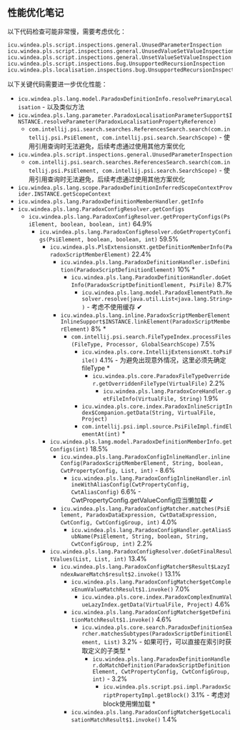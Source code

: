 ## 性能优化笔记

以下代码检查可能非常慢，需要考虑优化：

```
icu.windea.pls.script.inspections.general.UnusedParameterInspection
icu.windea.pls.script.inspections.general.UnusedValueSetValueInspection
icu.windea.pls.script.inspections.general.UnsetValueSetValueInspection
icu.windea.pls.script.inspections.bug.UnsupportedRecursionInspection
icu.windea.pls.localisation.inspections.bug.UnsupportedRecursionInspection
```

以下关键代码需要进一步优化性能：

* `icu.windea.pls.lang.model.ParadoxDefinitionInfo.resolvePrimaryLocalisation` - 以及类似方法
* `icu.windea.pls.lang.parameter.ParadoxLocalisationParameterSupport$INSTANCE.resolveParameter(ParadoxLocalisationPropertyReference)`
  * `com.intellij.psi.search.searches.ReferencesSearch.search(com.intellij.psi.PsiElement, com.intellij.psi.search.SearchScope)` - 使用引用查询时无法避免，后续考虑通过使用其他方案优化
* `icu.windea.pls.script.inspections.general.UnusedParameterInspection`
  * `com.intellij.psi.search.searches.ReferencesSearch.search(com.intellij.psi.PsiElement, com.intellij.psi.search.SearchScope)` - 使用引用查询时无法避免，后续考虑通过使用其他方案优化
* `icu.windea.pls.lang.scope.ParadoxDefinitionInferredScopeContextProvider.INSTANCE.getScopeContext`
* `icu.windea.pls.lang.ParadoxDefinitionMemberHandler.getInfo`
* `icu.windea.pls.lang.ParadoxConfigResolver.getConfigs`
  * `icu.windea.pls.lang.ParadoxConfigResolver.getPropertyConfigs(PsiElement, boolean, boolean, int)` 64.9%
    * `icu.windea.pls.lang.ParadoxConfigResolver.doGetPropertyConfigs(PsiElement, boolean, boolean, int)` 59.5%
      * `icu.windea.pls.PlsExtensionsKt.getDefinitionMemberInfo(ParadoxScriptMemberElement)` 22.4%
        * `icu.windea.pls.lang.ParadoxDefinitionHandler.isDefinition(ParadoxScriptDefinitionElement)` 10% *
          * `icu.windea.pls.lang.ParadoxDefinitionHandler.doGetInfo(ParadoxScriptDefinitionElement, PsiFile)` 8.7%
            * `icu.windea.pls.lang.model.ParadoxElementPath.Resolver.resolve(java.util.List<java.lang.String>)` - 考虑不使用缓存 ✔
        * `icu.windea.pls.lang.inline.ParadoxScriptMemberElementInlineSupport$INSTANCE.linkElement(ParadoxScriptMemberElement)` 8% *
          * `com.intellij.psi.search.FileTypeIndex.processFiles(FileType, Processor, GlobalSearchScope)` 7.5%
            * `icu.windea.pls.core.IntellijExtensionsKt.toPsiFile()` 4.1% - 为避免出现意外情况，这里必须先确定fileType *
              * `icu.windea.pls.core.ParadoxFileTypeOverrider.getOverriddenFileType(VirtualFile)` 2.2%
                * `icu.windea.pls.lang.ParadoxCoreHandler.getFileInfo(VirtualFile, String)` 1.9%
            * `icu.windea.pls.core.index.ParadoxInlineScriptIndex$Companion.getData(String, VirtualFile, Project)`
            * `com.intellij.psi.impl.source.PsiFileImpl.findElementAt(int)` *
      * `icu.windea.pls.lang.model.ParadoxDefinitionMemberInfo.getConfigs(int)` 18.5%
        * `icu.windea.pls.lang.ParadoxConfigInlineHandler.inlineConfig(ParadoxScriptMemberElement, String, boolean, CwtPropertyConfig, List, int)` - 8.6%
          * `icu.windea.pls.lang.ParadoxConfigInlineHandler.inlineWithAliasConfig(CwtPropertyConfig, CwtAliasConfig)` 6.6% - CwtPropertyConfig.getValueConfig应当懒加载 ✔
        * `icu.windea.pls.lang.ParadoxConfigMatcher.matches(PsiElement, ParadoxDataExpression, CwtDataExpression, CwtConfig, CwtConfigGroup, int)` 4.0%
          * `icu.windea.pls.lang.ParadoxConfigHandler.getAliasSubName(PsiElement, String, boolean, String, CwtConfigGroup, int)` 2.2%
      * `icu.windea.pls.lang.ParadoxConfigResolver.doGetFinalResultValues(List, List, int)` 13.4%
        * `icu.windea.pls.lang.ParadoxConfigMatcher$Result$LazyIndexAwareMatch$result$2.invoke()` 13.1%
          * `icu.windea.pls.lang.ParadoxConfigMatcher$getComplexEnumValueMatchResult$1.invoke()` 7.0%
            * `icu.windea.pls.core.index.ParadoxComplexEnumValueLazyIndex.getData(VirtualFile, Project)` 4.6%
          * `icu.windea.pls.lang.ParadoxConfigMatcher$getDefinitionMatchResult$1.invoke()` 4.6%
            * `icu.windea.pls.core.search.ParadoxDefinitionSearcher.matchesSubtypes(ParadoxScriptDefinitionElement, List)` 3.2% - 如果可行，可以直接在索引时获取定义的子类型 * 
              * `icu.windea.pls.lang.ParadoxDefinitionHandler.doMatchDefinition(ParadoxScriptDefinitionElement, CwtPropertyConfig, CwtConfigGroup, int)` - 3.2%
                * `icu.windea.pls.script.psi.impl.ParadoxScriptPropertyImpl.getBlock()` 3.1% - 考虑对block使用懒加载 * 
          * `icu.windea.pls.lang.ParadoxConfigMatcher$getLocalisationMatchResult$1.invoke()` 1.4%